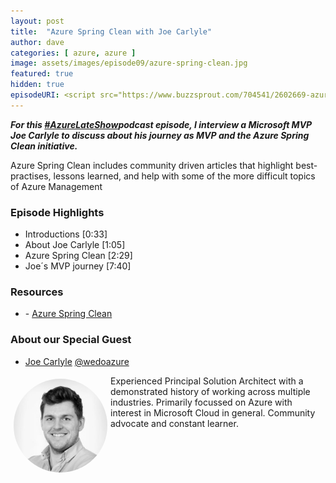 ```yaml
---
layout: post
title:  "Azure Spring Clean with Joe Carlyle"
author: dave
categories: [ azure, azure ]
image: assets/images/episode09/azure-spring-clean.jpg
featured: true
hidden: true
episodeURI: <script src="https://www.buzzsprout.com/704541/2602669-azure-late-show-podcast-episode-09-azure-spring-clean-with-joe-carlyle.js?container_id=buzzsprout-player-2602669&player=small" type="text/javascript" charset="utf-8"></script>
---
```


<p>
<script src="https://www.buzzsprout.com/704541/2602669-azure-late-show-podcast-episode-09-azure-spring-clean-with-joe-carlyle.js?container_id=buzzsprout-player-2602669&player=small" type="text/javascript" charset="utf-8"></script>
</p>
<p style="font-style: oblique;font-weight: bolder;">
For this <a href="https://twitter.com/search?q=%23AzureLateShow&src=typeahead_click" target="_blank">#AzureLateShow</a>podcast episode, I interview a Microsoft MVP Joe Carlyle to discuss about his journey as MVP and the Azure Spring Clean initiative.  </p>

<p>
Azure Spring Clean includes community driven articles that highlight best-practises, lessons learned, and help with some of the more difficult topics of Azure Management
</p>


<h3>Episode Highlights</h3>

 + Introductions [0:33]
 + About Joe Carlyle [1:05]
 + Azure Spring Clean [2:29]
 + Joe´s MVP journey [7:40]
 

<h3>Resources</h3>
 
 + <i class="fas fa-globe"></i> - <a href="https://www.azurespringclean.com/" target="_blank">Azure Spring Clean</a>



<h3> About our Special Guest</h3>

+ <a href="https://www.linkedin.com/in/joecarlyle/" target="_blank">Joe Carlyle</a> 
<i class="fab fa-twitter"></i><a href="https://twitter.com/wedoAzure" target="_blank"> @wedoazure</a>


<img src="../assets/images/episode09/joecarlyle.jpg" alt="Joe Carlyle" style="width:150px;border-radius: 50%;clear:both;float:left;padding: 5px;">

<p>Experienced Principal Solution Architect with a demonstrated history of working across multiple industries. Primarily focussed on Azure with interest in Microsoft Cloud in general. Community advocate and constant learner. 
</p>